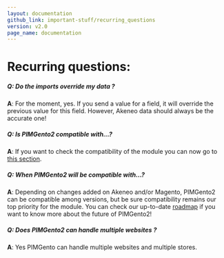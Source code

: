 ```yaml
---
layout: documentation
github_link: important-stuff/recurring_questions
version: v2.0
page_name: documentation
---
```


Recurring questions:
====================

##### Q: Do the imports override my data ?
**A**: For the moment, yes. If you send a value for a field, it will override the previous value for this field. However, Akeneo data should always be the accurate one!

##### Q: Is PIMGento2 compatible with...?
**A**: If you want to check the compatibility of the module you can now go to [this section](compatibility.md).

##### Q: When PIMGento2 will be compatible with...?
**A**: Depending on changes added on Akeneo and/or Magento, PIMGento2 can be compatible among versions, but be sure compatibility remains our top priority for the module. You can check our up-to-date [roadmap](roadmap.md) if you want to know more about the future of PIMGento2!

##### Q: Does PIMGento2 can handle multiple websites ?
**A**: Yes PIMGento can handle multiple websites and multiple stores.